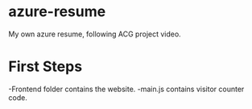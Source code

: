 # azure-resume
My own azure resume, following ACG project video.

# First Steps

-Frontend folder contains the website.
-main.js contains visitor counter code.

